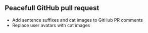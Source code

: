 ## Peacefull GitHub pull request

- Add sentence suffixes and cat images to GitHub PR comments
- Replace user avatars with cat images
